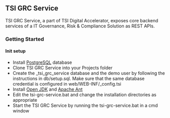 ## TSI GRC Service

TSI GRC Service, a part of TSI Digital Accelerator, exposes core backend services of a IT Governance, Risk & Compliance Solution as REST APIs.

### Getting Started

#### Init setup

- Install <a href="https://www.postgresql.org/download/">PostgreSQL</a> database
- Clone TSI GRC Service into your Projects folder
- Create the _tsi_grc_service database and the demo user by following the instructions in db/setup.sql. Make sure that the same database credential is configured in web/WEB-INF/_config.tsi 
- Install <a href="https://openjdk.org/projects/jdk/17/">Open JDK</a> and <a href="https://ant.apache.org/bindownload.cgi">Apache Ant</a>
- Edit the tsi-grc-service.bat and change the installation directories as appropriate
- Start the TSI GRC Service by running the tsi-grc-service.bat in a cmd window

